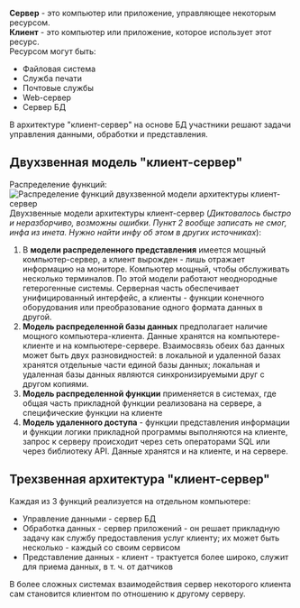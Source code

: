 **Сервер** - это компьютер или приложение, управляющее некоторым ресурсом.  
**Клиент** - это компьютер или приложение, которое использует этот ресурс.  
Ресурсом могут быть:
- Файловая система
- Служба печати
- Почтовые службы
- Web-сервер
- Сервер БД
  
В архитектуре "клиент-сервер" на основе БД участники решают задачи управления данными, обработки и представления. 
## Двухзвенная модель "клиент-сервер"
Распределение функций:  
![Распределение функций двухзвенной модели архитектуры клиент-сервер](12_01.%20Распределение%20функций%20двухзвенной%20модели%20архитектуры%20клиент-сервер.png)  
Двухзвенные модели архитектуры клиент-сервер (*Диктовалось быстро и неразборчиво, возможны ошибки. Пункт 2 вообще записать не смог, инфа из инета. Нужно найти инфу об этом в других источниках*):
1. В **модели распределенного представления** имеется мощный компьютер-сервер, а клиент вырожден - лишь отражает информацию на мониторе. Компьютер мощный, чтобы обслуживать несколько терминалов. По этой модели работают неоднородные гетерогенные системы. Серверная часть обеспечивает унифицированный интерфейс, а клиенты - функции конечного оборудования или преобразование одного формата данных в другой.
2. **Модель распределенной базы данных** предполагает наличие мощного компьютера-клиента. Данные хранятся на компьютере-клиенте и на компьютере-сервере. Взаимосвязь обеих баз данных может быть двух разновидностей: в локальной и удаленной базах хранятся отдельные части единой базы данных; локальная и удаленная базы данных являются синхронизируемыми друг с другом копиями.
3. **Модель распределенной функции** применяется в системах, где общая часть прикладной функции реализована на сервере, а специфические функции на клиенте
4. **Модель удаленного доступа** - функции представления информации и функции логики прикладной программы выполняются на клиенте, запрос к серверу происходит через сеть операторами SQL или через библиотеку API. Данные хранятся и на клиенте, и на сервере. 
## Трехзвенная архитектура "клиент-сервер"
Каждая из 3 функций реализуется на отдельном компьютере:
- Управление данными - сервер БД
- Обработка данных - сервер приложений - он решает прикладную задачу как службу предоставления услуг клиенту; их может быть несколько - каждый со своим сервисом
- Представление данных - клиент - трактуется более широко, служит для приема данных, в т. ч. от датчиков
  
В более сложных системах взаимодействия сервер некоторого клиента сам становится клиентом по отношению к другому серверу.
